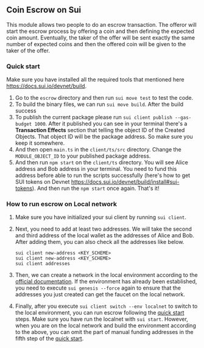## Coin Escrow on Sui

This module allows two people to do an escrow transaction. The offeror will start the escrow process by offering a coin and then defining the expected coin amount. Eventually, the taker of the offer will be sent exactly the same number of expected coins and then the offered coin will be given to the taker of the offer.

### Quick start
Make sure you have installed all the required tools that mentioned here https://docs.sui.io/devnet/build.
1. Go to the `escrow` directory and then run `sui move test` to test the code.
2. To build the binary files, we can run `sui move build`. After the build success 
3. To publish the current package please run `sui client publish --gas-budget 1000`. After it published you can see in your terminal there's a **Transaction Effects** section that telling the object ID of the Created Objects. That object ID will be the package address. So make sure you keep it somewhere.
4. And then open `main.ts` in the `client/ts/src` directory. Change the `MODULE_OBJECT_ID` to your published package address.
5. And then run `npm start` on the `client/ts` directory. You will see Alice address and Bob address in your terminal. You need to fund this address before able to run the scripts successfully (here's how to get SUI tokens on Devnet https://docs.sui.io/devnet/build/install#sui-tokens). And then run the `npm start` once again. That's it!


### How to run escrow on Local network
1. Make sure you have initialized your sui client by running `sui client`.

2. Next, you need to add at least two addresses. We will take the second and third address of the local wallet as the addresses of Alice and Bob. After adding them, you can also check all the addresses like below.
    ```
    sui client new-address <KEY_SCHEME>
    sui client new-address <KEY_SCHEME>
    sui client addresses
    ```
3. Then, we can create a network in the local environment according to the [official documentation](https://docs.sui.io/build/sui-local-network). If the environment has already been established, you need to execute `sui genesis --force` again to ensure that the addresses you just created can get the faucet on the local network.

4. Finally, after you execute `sui client switch --env localnet` to switch to the local environment, you can run escrow following the [quick start](#quick-start) steps. Make sure you have run the localnet with `sui start`. However, when you are on the local network and build the environment according to the above, you can omit the part of manual funding addresses in the fifth step of the [quick start](#quick-start).